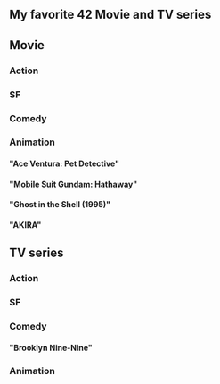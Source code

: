 <h2> My favorite 42 Movie and TV series </h2>


<h2> Movie </h2>
<h3> Action </h3>

<h3> SF </h3>


<h3> Comedy </h3>

<h3> Animation </h3>
<h4>"Ace Ventura: Pet Detective" </h4>

<h4>"Mobile Suit Gundam: Hathaway"</h4>
<h4>"Ghost in the Shell (1995)"</h4>
<h4>"AKIRA"</h4>


<h2> TV series </h2>
<h3> Action </h3>

<h3> SF </h3>


<h3> Comedy </h3>
<h4>"Brooklyn Nine-Nine"</h4>

<h3> Animation </h3>



